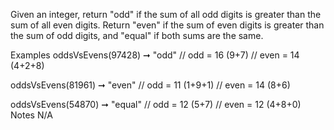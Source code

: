 Given an integer, return "odd" if the sum of all odd digits is greater than the sum of all even digits. Return "even" if the sum of even digits is greater than the sum of odd digits, and "equal" if both sums are the same.

Examples
oddsVsEvens(97428) ➞ "odd"
// odd = 16 (9+7)
// even = 14 (4+2+8)

oddsVsEvens(81961) ➞ "even"
// odd = 11 (1+9+1)
// even = 14 (8+6)

oddsVsEvens(54870) ➞ "equal"
// odd = 12 (5+7)
// even = 12 (4+8+0)
Notes
N/A